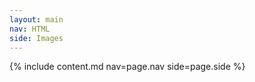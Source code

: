 ```yaml
---
layout: main
nav: HTML
side: Images
---
```

{% include content.md nav=page.nav side=page.side %}